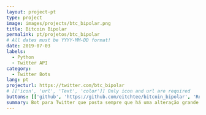 ```yaml
---
layout: project-pt
type: project
image: images/projects/btc_bipolar.png
title: Bitcoin Bipolar
permalink: pt/projetos/btc_bipolar
# All dates must be YYYY-MM-DD format!
date: 2019-07-03
labels:
  - Python
  - Twitter API
category:
  - Twitter Bots
lang: pt
projecturl: https://twitter.com/btc_bipolar
# [['icon', 'url', 'Text', 'color']] Only icon and url are required
buttons: [['github', 'https://github.com/eitchtee/bitcoin_bipolar', 'Repo', 'black'], ['twitter', 'https://twitter.com/BTC_bipolar', 'Twitter', 'blue']]
summary: Bot para Twitter que posta sempre que há uma alteração grande no valor em reais do bitcoin.
---
```

